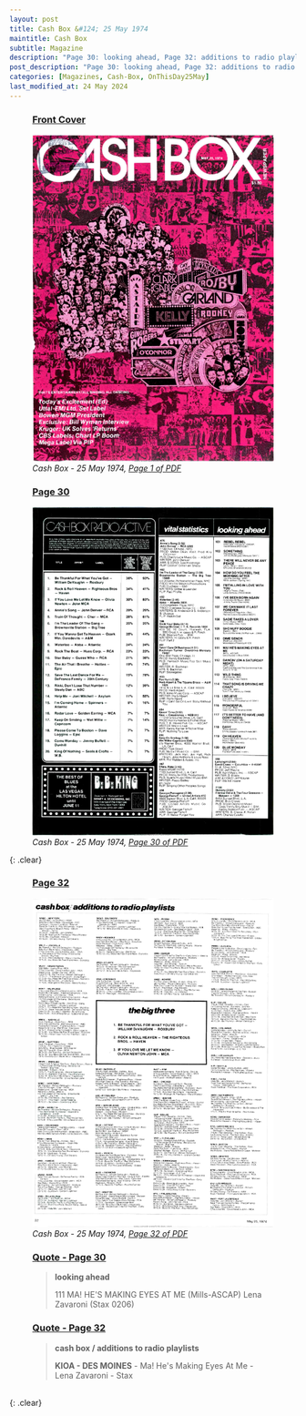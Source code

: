 ```yaml
---
layout: post
title: Cash Box &#124; 25 May 1974
maintitle: Cash Box
subtitle: Magazine
description: "Page 30: looking ahead, Page 32: additions to radio playlists"
post_description: "Page 30: looking ahead, Page 32: additions to radio playlists"
categories: [Magazines, Cash-Box, OnThisDay25May]
last_modified_at: 24 May 2024
---
```


<figure class="fig1">
<h3 id="infobox1"><a href="#infobox1">Front Cover</a></h3>
<a href="/assets/images/magazines/cash-box/1974-05-25-01-cash-box.png"><img src="/assets/images/magazines/cash-box/1974-05-25-01-cash-box.png" class="full-width zoom-in" /></a>
<cite>Cash Box - 25 May 1974, <a class="external-link" href="https://www.worldradiohistory.com/Archive-All-Music/Cash-Box/70s/1974/CB-1974-05-25.pdf">Page 1 of PDF</a></cite>
</figure>

<figure class="fig2">
<h3 id="infobox2"><a href="#infobox2">Page 30</a></h3>
<a href="/assets/images/magazines/cash-box/1974-05-25-30-cash-box.png"><img src="/assets/images/magazines/cash-box/1974-05-25-30-cash-box.png" class="full-width zoom-in" /></a>
<cite>Cash Box - 25 May 1974, <a class="external-link" href="https://www.worldradiohistory.com/Archive-All-Music/Cash-Box/70s/1974/CB-1974-05-25.pdf#page=30">Page 30 of PDF</a></cite>
</figure>

{: .clear}

<figure class="fig1">
<h3 id="infobox3"><a href="#infobox3">Page 32</a></h3>
<a href="/assets/images/magazines/cash-box/1974-05-25-32-cash-box.png"><img src="/assets/images/magazines/cash-box/1974-05-25-32-cash-box.png" class="full-width zoom-in" /></a>
<cite>Cash Box - 25 May 1974, <a class="external-link" href="https://www.worldradiohistory.com/Archive-All-Music/Cash-Box/70s/1974/CB-1974-05-25.pdf#page=32">Page 32 of PDF</a></cite>
</figure>

<figure class="fig2">
<h3 id="infobox4"><a href="#infobox4">Quote - Page 30</a></h3>
<blockquote>
<p><strong>looking ahead</strong></p>
<p>111 MA! HE'S MAKING EYES AT ME (Mills-ASCAP) Lena Zavaroni (Stax 0206)</p>
</blockquote>
<h3 id="infobox5"><a href="#infobox5">Quote - Page 32</a></h3>
<blockquote>
<p><strong>cash box / additions to radio playlists</strong></p>
<p><strong>KIOA - DES MOINES</strong> - Ma! He's Making Eyes At Me - Lena Zavaroni - Stax</p>
</blockquote>
</figure>

<br />{: .clear}


